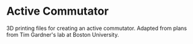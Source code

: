 # Active Commutator

3D printing files for creating an active commutator. Adapted from plans from Tim Gardner's lab at Boston University.
